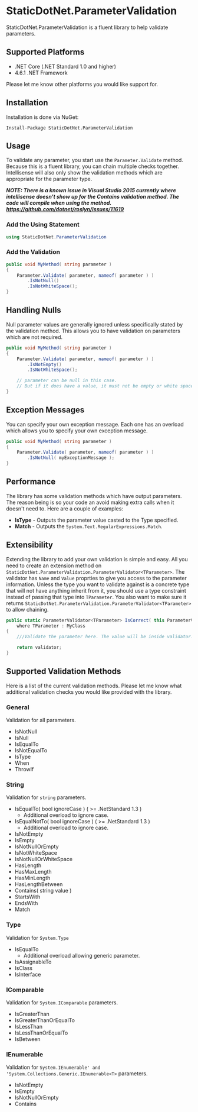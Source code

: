 # StaticDotNet.ParameterValidation

StaticDotNet.ParameterValidation is a fluent library to help validate parameters.

## Supported Platforms
* .NET Core (.NET Standard 1.0 and higher)
* 4.6.1 .NET Framework

Please let me know other platforms you would like support for.

## Installation

Installation is done via NuGet:

    Install-Package StaticDotNet.ParameterValidation

## Usage

To validate any parameter, you start use the `Parameter.Validate` method. Because this is a fluent library, you can chain multiple checks together. Intellisense will also only show the validation methods which are appropriate for the parameter type.

***NOTE: There is a known issue in Visual Studio 2015 currently where intellisense doesn't show up for the Contains validation method. The code will compile when using the method. <a href="https://github.com/dotnet/roslyn/issues/11619">https://github.com/dotnet/roslyn/issues/11619</a>***

### Add the Using Statement

```csharp
using StaticDotNet.ParameterValidation
```

### Add the Validation

```csharp
public void MyMethod( string parameter )
{
	Parameter.Validate( parameter, nameof( parameter ) )
		.IsNotNull()
		.IsNotWhiteSpace();
}
```

## Handling Nulls

Null parameter values are generally ignored unless specifically stated by the validation method.  This allows you to have validation on parameters which are not required.

```csharp
public void MyMethod( string parameter )
{
	Parameter.Validate( parameter, nameof( parameter ) )
		.IsNotEmpty()
		.IsNotWhiteSpace();

	// parameter can be null in this case.
	// But if it does have a value, it must not be empty or white space.
}
```

## Exception Messages
You can specify your own exception message. Each one has an overload which allows you to specify your own exception message.

```csharp
public void MyMethod( string parameter )
{
	Parameter.Validate( parameter, nameof( parameter ) )
		.IsNotNull( myExceptionMessage );
}
```

## Performance
The library has some validation methods which have output parameters.  The reason being is so your code an avoid making extra calls when it doesn't need to.  Here are a couple of examples:

* **IsType** - Outputs the parameter value casted to the Type specified.
* **Match** - Outputs the `System.Text.RegularExpressions.Match`.


## Extensibility
Extending the library to add your own validation is simple and easy.  All you need to create an extension method on `StaticDotNet.ParameterValidation.ParameterValidator<TParameter>`. The validator has `Name` and `Value` proprties to give you access to the parameter information.  Unless the type you want to validate against is a concrete type that will not have anything inherit from it, you should use a type constraint instead of passing that type into `TParameter`. You also want to make sure it returns `StaticDotNet.ParameterValidation.ParameterValidator<TParameter>` to allow chaining.

```csharp
public static ParameterValidator<TParameter> IsCorrect( this ParameterValidator<TParameter> validator )
	where TParameter : MyClass
{
	///Validate the parameter here. The value will be inside validator.Value.

	return validator;
}
```

## Supported Validation Methods
Here is a list of the current validation methods. Please let me know what additional validation checks you would like provided with the library.

### General
Validation for all parameters.

* IsNotNull
* IsNull
* IsEqualTo
* IsNotEqualTo
* IsType
* When
* ThrowIf

### String
Validation for `string` parameters.

* IsEqualTo( bool ignoreCase ) ( >= .NetStandard 1.3 )
  * Additional overload to ignore case.
* IsEqualNotTo( bool ignoreCase ) ( >= .NetStandard 1.3 )
  * Additional overload to ignore case.
* IsNotEmpty
* IsEmpty
* IsNotNullOrEmpty
* IsNotWhiteSpace
* IsNotNullOrWhiteSpace
* HasLength
* HasMaxLength
* HasMinLength
* HasLengthBetween
* Contains( string value )
* StartsWith
* EndsWith
* Match

### Type
Validation for `System.Type`

* IsEqualTo
  * Additional overload allowing generic parameter.
* IsAssignableTo
* IsClass
* IsInterface

### IComparable
Validation for `System.IComparable` parameters.

* IsGreaterThan
* IsGreaterThanOrEqualTo
* IsLessThan
* IsLessThanOrEqualTo
* IsBetween

### IEnumerable
Validation for `System.IEnumerable' and 'System.Collections.Generic.IEnumerable<T>` parameters.

* IsNotEmpty
* IsEmpty
* IsNotNullOrEmpty
* Contains
